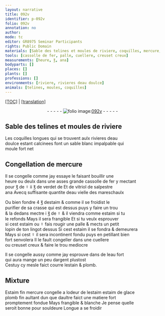 ```yaml
---
layout: narrative
title: 092v
identifier: p-092v
folio: 092v
annotation: no
author:
mode: tc
editor: GR8975 Seminar Participants
rights: Public Domain
materials: [Sable des telines et moules de riviere, coquilles, mercure, fer, ☿, verdet, vitriol de salpestre, eau vielle des mareschaulx, estaim, crasse, eau fort, argent, estain, plomb, Estaim fin, estaim de glace, plomb fin, souldeure]
tools: [cassolle de fer, palle, cuellere, creuset creux]
measurements: [heure, ℥, ana]
bodyparts: []
places: []
plants: []
professions: []
environments: [riviere, rivieres deau doulce]
animals: [telines, moules, coquilles]
---
```


<p><a href="{{ site.baseurl }}/diplomatic/">[TOC]</a> | <a href="{{ site.baseurl }}/texts/p-092v_tl/" target="_blank">[translation]</a></p><div class="folio" align="center">- - - - - <a href="http://gallica.bnf.fr/ark:/12148/btv1b10500001g/f190.image" target="_blank"><img src="https://cu-mkp.github.io/2017-workshop-edition/assets/photo-icon.png" alt="folio image: " style="display:inline-block; margin-bottom:-3px;"/>092v</a> - - - - - </div>  
  

## <span class="m">Sable des <span class="al">telines</span> et <span class="al">moules</span> de <span class="env">riviere</span></span>

 
Les <span class="al"><span class="m">coquilles</span></span> longues qui se trouvent aulx <span class="env">rivieres deau<br/> doulce</span> estant calcinees font un sable blanc impalpable qui<br/> moule fort net
 
 
  

## Congellation de <span class="m">mercure</span>

 
Il se congelle co<span class="exp">mm</span>e jay essaye le faisant bouillir une<br/> <span class="ms"><span class="tmp">heure</span></span> ou deulx dans une asses grande <span class="tl">cassolle de <span class="m">fer</span></span> y mecta<span class="exp">n</span>t<br/> pour <span class="ms">℥</span> de <span class="m">☿</span> ii <span class="ms">℥</span> de <span class="m">verdet</span> <span class="del">de</span> Et de <span class="m">vitriol de salpestre</span><br/> <span class="ms">ana</span> Avecq suffisante quantite d<span class="m">eau vielle des mareschaulx</span>
 
Ou bien fondre 4 <span class="ms">℥</span> d<span class="m">estaim</span> & co<span class="exp">mm</span>e il se froidist le<br/> purifier de sa <span class="m">crasse</span> qui est dessus puys y faire un trou<br/> & la dedans mectre i <span class="ms">℥</span> de <span class="m">☿</span> & il viendra co<span class="exp">mm</span>e <span class="m">estaim</span> si tu<br/> le refonds Mays il sera frangible Et si tu veulx esprouver<br/> si cest <span class="m">estaim</span> ou <span class="m">☿</span> fais rougir une <span class="tl">palle</span> & mects un petit<br/> lopin de ton lingot dessus Si cest <span class="m">estaim</span> il se fondra & demeurera<br/> Mays si cest <span class="m">☿</span> il sera incontinent fondu puys en petillant bien<br/> fort senvolera Il le fault congeller dans une <span class="tl">cuellere</span><br/> ou <span class="tl">creuset creux</span> & faire le trou mediocre
 
Il se congelle aussy co<span class="exp">mm</span>e jay esprouve dans de l<span class="m">eau fort</span><br/> qui aura mange un peu d<span class="m">argent</span> plustost<br/> Cestuy cy mesle faict courre l<span class="m">estain</span> & <span class="m">plomb</span>.
 
 
  

## Mixture

 
<span class="m">Estaim fin</span> <span class="m">mercure</span> congelle a lodeur de l<span class="m">estaim</span> <span class="m">estaim de glace</span><br/> <span class="m">plomb fin</span> aultant dun que daultre faict une matiere fort<br/> promptem<span class="exp">ent</span> fondue Mays frangible & blanche Je pense quelle<br/> seroit bonne pour <span class="m">souldeure</span> Longue a se froidir
 
